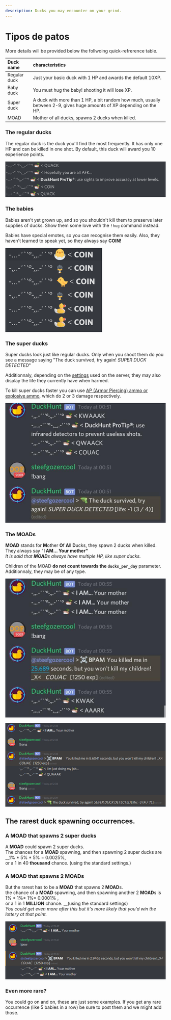 ```yaml
---
description: Ducks you may encounter on your grind.
---
```


# Tipos de patos

More details will be provided below the follwoing quick-refrerence table.

| Duck name | characteristics |
| :--- | :--- |
| Regular duck | Just your basic duck with 1 HP and awards the default 10XP. |
| Baby duck | You must hug the baby! shooting it will lose XP. |
| Super duck | A duck with more than 1 HP, a bit random how much, usually between 2-9, gives huge amounts of XP depending on the HP. |
| MOAD | Mother of all ducks, spawns 2 ducks when killed. |

### The regular ducks

The regular duck is the duck you'll find the most frequently. It has only one HP and can be killed in one shot. By default, this duck will award you 10 experience points.

![Some regular ducks in their natural habitat. The messages are randomised for them.](../.gitbook/assets/2020-02-24.21-52-28.png)

### The babies

Babies aren't yet grown up, and so you shouldn't kill them to preserve later supplies of ducks. Show them some love with the `!hug` command instead.

Babies have special emotes, so you can recognise them easily. Also, they haven't learned to speak yet, so they always say **COIN!**

![Some baby ducks in a discord channel. Don&apos;t kill them!](../.gitbook/assets/2020-02-24.21-55-37.png)

### The super ducks

Super ducks look just like regular ducks. Only when you shoot them do you see a message saying "The duck survived, try again! _SUPER DUCK DETECTED_"

Additionnaly, depending on the [settings](../bot-administration/edit-settings-settings-list.md) used on the server, they may also display the life they currently have when harmed.

To kill super ducks faster you can use [AP \(Armor Piercing\) ammo or explosive ammo](store-items.md), which do 2 or 3 damage respectively.

![Some super ducks. They look like regulars when they spawn, but it takes multiple shots to kill them.](../.gitbook/assets/image%20%284%29.png)

### The MOADs

**MOAD** stands for **M**other **O**f **A**ll **D**ucks, they spawn 2 ducks when killed.  
They always say "**I AM... Your mother"**  
_It is said that **MOAD**s always have multiple HP, like super ducks._

Children of the MOAD **do not count towards the `ducks_per_day`** parameter. Additionnaly, they may be of any type.

![Some MOADs spawned. When killed, you wan see two new ducks, the children.](../.gitbook/assets/image%20%286%29.png)

![Here a MOAD spawned a super duck, which is pretty rare.](../.gitbook/assets/image%20%282%29.png)

## The rarest duck spawning occurrences.

### A MOAD that spawns 2 super ducks

A **MOAD** could spawn 2 super ducks.   
The chances for a **MOAD** spawning, and then spawning 2 super ducks are __1% \* 5% \* 5% = 0.0025%,   
or a 1 in 40 **thousand** chance. \(using the standard settings.\)

### A MOAD that spawns 2 MOADs

But the rarest has to be a **MOAD** that spawns 2 **MOAD**s.   
the chance of a **MOAD** spawning, and then spawning another 2 **MOAD**s is  1% \* 1%\*  1%= 0.0001% ,   
or a 1 in 1 **MILLION** chance. __\(using the standard settings\)  
_You could get even more after this but it's more likely that you'd win the lottery at that point._

![2 MOADs spawning from 1 MOAD \(i changed the settings to allow the screenshot\)](../.gitbook/assets/image%20%285%29.png)

### Even more rare?

You could go on and on, these are just some examples. If you get any rare occurrence \(like 5 babies in a row\) be sure to post them and we might add those.

